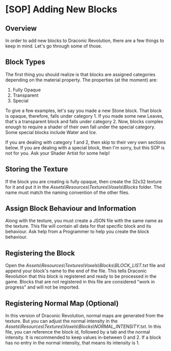 
# [SOP] Adding New Blocks

## Overview

In order to add new blocks to Draconic Revolution, there are a few things to keep in mind.
Let's go through some of those.

## Block Types

The first thing you should realize is that blocks are assigned categories depending on the material property.
The properties (at the moment) are:

1. Fully Opaque
2. Transparent
3. Special

To give a few examples, let's say you made a new Stone block. That block is opaque, therefore, falls under category 1. If you made some new Leaves, that's a transparent block and falls under category 2.
Now, blocks complex enough to require a shader of their own fall under the special category. Some special blocks include Water and Ice.

If you are dealing with category 1 and 2, then skip to their very own sections below. If you are dealing with a special block, then I'm sorry, but this SOP is not for you. Ask your Shader Artist for some help!

## Storing the Texture

If the block you are creating is fully opaque, then create the 32x32 texture for it and put it in the *Assets\Resources\Textures\Voxels\Blocks* folder. The name must match the naming convention of the other files.

## Assign Block Behaviour and Information

Along with the texture, you must create a JSON file with the same name as the texture. This file will contain all data for that specific block and its behaviour. Ask help from a Programmer to help you create the block behaviour.

## Registering the Block

Open the *Assets\Resources\Textures\Voxels\Blocks\BLOCK_LIST.txt* file and append your block's name to the end of the file. This tells Draconic Revolution that this block is registered and ready to be processed in the game. Blocks that are not registered in this file are considered "work in progress" and will not be imported.


## Registering Normal Map (Optional)

In this version of Draconic Revolution, normal maps are generated from the texture. But you can adjust the normal intensity in the *Assets\Resources\Textures\Voxels\Blocks\NORMAL_INTENSITY.txt*. In this file, you can reference the block id, followed by a tab and the normal intensity. It is recommended to keep values in-between 0 and 2. If a block has no entry in the normal intensity, that means its intensity is 1.
